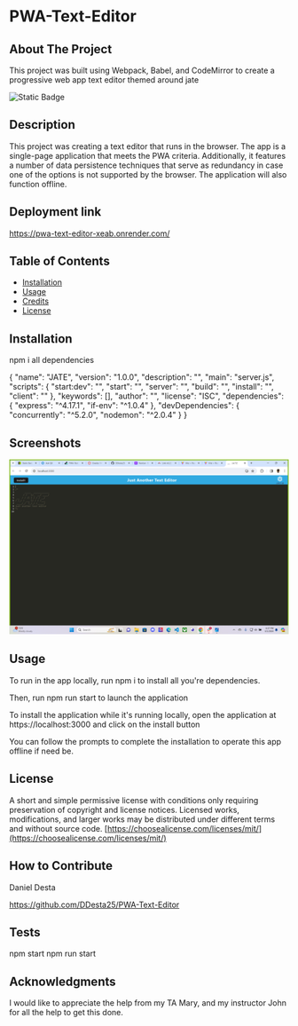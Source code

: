 # PWA-Text-Editor

## About The Project
This project was built using Webpack, Babel, and CodeMirror to create a progressive web app text editor themed around jate


  ![Static Badge](https://img.shields.io/badge/license-mit-brightgreen)
    

  ## Description
  
  This project was creating a text editor that runs in the browser. The app is a single-page application that meets the PWA criteria. Additionally, it features a number of data persistence techniques that serve as redundancy in case one of the options is not supported by the browser. The application will also function offline.

  ## Deployment link 
  https://pwa-text-editor-xeab.onrender.com/
  
  ## Table of Contents 
  
  
  
  - [Installation](#installation)
  - [Usage](#usage)
  - [Credits](#credits)
  - [License](#license)
  
  ## Installation
  
npm i all dependencies

{
  "name": "JATE",
  "version": "1.0.0",
  "description": "",
  "main": "server.js",
  "scripts": {
    "start:dev": "",
    "start": "",
    "server": "",
    "build": "",
    "install": "",
    "client": ""
  },
  "keywords": [],
  "author": "",
  "license": "ISC",
  "dependencies": {
    "express": "^4.17.1",
    "if-env": "^1.0.4"
  },
  "devDependencies": {
    "concurrently": "^5.2.0",
    "nodemon": "^2.0.4"
  }
}


## Screenshots

![alt text](image.png)

  ## Usage
  
  
To run in the app locally, run npm i to install all you're dependencies.

Then, run npm run start to launch the application

To install the application while it's running locally, open the application at https://localhost:3000 and click on the install button

You can follow the prompts to complete the installation to operate this app offline if need be.
  
  
  ## License
  
A short and simple permissive license with conditions only requiring preservation of copyright and license notices. Licensed works, modifications, and larger works may be distributed under different terms and without source code.
  [https://choosealicense.com/licenses/mit/](https://choosealicense.com/licenses/mit/)

  
  ## How to Contribute
  Daniel Desta

https://github.com/DDesta25/PWA-Text-Editor
  
  ## Tests
  npm start
  npm run start
## Acknowledgments
I would like to appreciate the help from my TA Mary, and my instructor John for all the help to get this done.